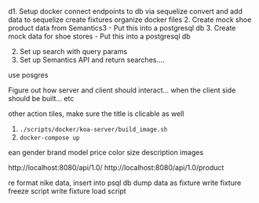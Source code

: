 d1. Setup docker
    connect endpoints to db via sequelize
    convert and add data to sequelize
    create fixtures
    organize docker files
2. Create mock shoe product data from Semantics3
    - Put this into a postgresql db
3. Create mock data for shoe stores
    - Put this into a postgresql db


2. Set up search with query params
3. Set up Semantics API and return searches....


use posgres

Figure out how server and client should interact... when the client side should be built... etc

other action tiles, make sure the title is clicable as well


1. `./scripts/docker/koa-server/build_image.sh`
2. `docker-compose up`




ean
gender
brand
model
price
color
size
description
images

http://localhost:8080/api/1.0/
http://localhost:8080/api/1.0/product

re format nike data,
insert into psql db
dump data as fixture
write fixture freeze script
write fixture load script
